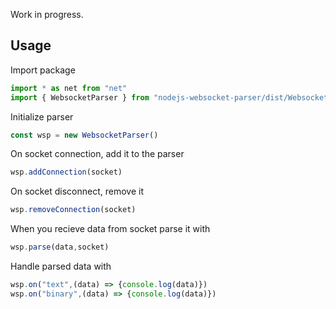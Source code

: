 Work in progress.

## Usage 

Import package
```typescript
import * as net from "net"
import { WebsocketParser } from "nodejs-websocket-parser/dist/WebsocketParser"
```

Initialize parser
```typescript
const wsp = new WebsocketParser()
```

On socket connection, add it to the parser
```typescript
wsp.addConnection(socket)
```

On socket disconnect, remove it
```typescript
wsp.removeConnection(socket)
```

When you recieve data from socket parse it with
```typescript
wsp.parse(data,socket)
```

Handle parsed data with 
```typescript
wsp.on("text",(data) => {console.log(data)})  
wsp.on("binary",(data) => {console.log(data)})
```

